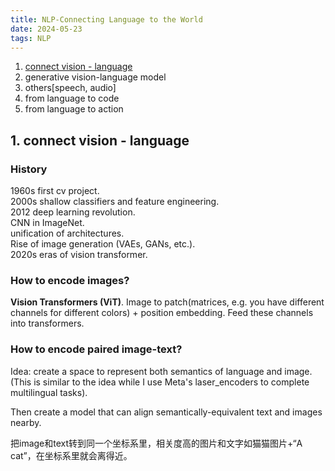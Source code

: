 ```yaml
---
title: NLP-Connecting Language to the World
date: 2024-05-23
tags: NLP
---
```


1. [connect vision - language](#1-connect-vision---language)
2. generative vision-language model
3. others[speech, audio]
4. from language to code
5. from language to action

## 1. connect vision - language
### History
1960s first cv project.  
2000s shallow classifiers and feature engineering.  
2012  deep learning revolution.  
    CNN in ImageNet.  
    unification of architectures.  
    Rise of image generation (VAEs, GANs, etc.).  
2020s eras of vision transformer.  

### How to encode images?
**Vision Transformers (ViT)**.  Image to patch(matrices, e.g. you have different channels for different colors) + position embedding. Feed these channels into transformers.  

### How to encode paired image-text?
Idea: create a space to represent both semantics of language and image. (This is similar to the idea while I use Meta's laser_encoders to complete multilingual tasks).  

Then create a model that can align semantically-equivalent text and images nearby.  

把image和text转到同一个坐标系里，相关度高的图片和文字如猫猫图片+“A cat”，在坐标系里就会离得近。  


